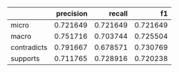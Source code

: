 |             |   precision |   recall |       f1 |
|:------------|------------:|---------:|---------:|
| micro       |    0.721649 | 0.721649 | 0.721649 |
| macro       |    0.751716 | 0.703744 | 0.725504 |
| contradicts |    0.791667 | 0.678571 | 0.730769 |
| supports    |    0.711765 | 0.728916 | 0.720238 |